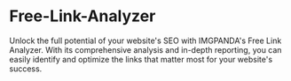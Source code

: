 # Free-Link-Analyzer
Unlock the full potential of your website's SEO with IMGPANDA's Free Link Analyzer. With its comprehensive analysis and in-depth reporting, you can easily identify and optimize the links that matter most for your website's success.
